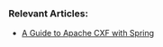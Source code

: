 ### Relevant Articles:

- [A Guide to Apache CXF with Spring](https://www.baeldung.com/apache-cxf-with-spring)
